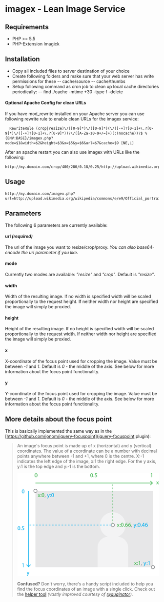imagex - Lean Image Service
================

## Requirements
- PHP >= 5.5
- PHP-Extension Imagick

## Installation
- Copy all included files to server destination of your choice
- Create following folders and make sure that your web server has write permissions for these
-- cache/source
-- cache/thumbs
- Setup following command as cron job to clean up local cache directories periodically:
-- find ./cache -mtime +30 -type f -delete

#### Optional Apache Config for clean URLs
If you have mod_rewrite installed on your Apache server you can use following rewrite rule to enable clean URLs for the imagex service:
```
  RewriteRule (crop|resize)\/([0-9]*)\/([0-9]*)(\/([-+]?[0-1]+\.?[0-9]*)\/([-+]?[0-1]+\.?[0-9]*))?\/([A-Za-z0-9+/=]+)(:(nocache))?$ %{ENV:BASE}/imagex.php?mode=$1&width=$2&height=$3&x=$5&y=$6&url=$7&cache=$9 [NE,L]
```
After an apache restart you can also use imagex with URLs like the following:
```
http://my.domain.com/crop/400/280/0.18/0.25/http://upload.wikimedia.org/wikipedia/commons/e/e9/Official_portrait_of_Barack_Obama.jpg
```

## Usage
```
http://my.domain.com/imagex.php?url=http://upload.wikimedia.org/wikipedia/commons/e/e9/Official_portrait_of_Barack_Obama.jpg&mode=crop&width=400&height=280&x=0.18&y=0.25
```

## Parameters
The following 6 parameters are currently available: 
#### url *(required)*
The url of the image you want to resize/crop/proxy. *You can also base64-encode the url parameter if you like.*
#### mode
Currently two modes are available: *"resize"* and *"crop"*. Default is *"resize"*.
#### width
Width of the resulting image. If no width is specified width will be scaled proportionally to the request height. If neither width nor height are specified the image will simply be proxied.  
#### height
Height of the resulting image. If no height is specified width will be scaled proportionally to the request width. If neither width nor height are specified the image will simply be proxied.
#### x
X-coordinate of the focus point used for cropping the image. Value must be between *-1* and *1*. Default is *0* - the middle of the axis. See below for more information about the focus point functionality. 
#### y
Y-coordinate of the focus point used for cropping the image. Value must be between *-1* and *1*. Default is *0* - the middle of the axis. See below for more information about the focus point functionality.

## More details about the focus point
This is basically implemented the same way as in the [https://github.com/jonom/jquery-focuspoint](jquery-focuspoint plugin):

> An image's focus point is made up of x (horizontal) and y (vertical) coordinates. The value of a coordinate can be a number with decimal points anywhere between -1 and +1, where 0 is the centre. X:-1 indicates the left edge of the image, x:1 the right edge. For the y axis, y:1 is the top edge and y:-1 is the bottom.
>
> ![image](https://raw.githubusercontent.com/jonom/jquery-focuspoint/master/demos/img/grid.png)
>
> **Confused?** Don't worry, there's a handy script included to help you find the focus coordinates of an image with a single click. Check out the [helper tool](http://jonom.github.io/jquery-focuspoint/demos/helper/index.html) *(vastly improved courtesy of [@auginator](https://github.com/auginator)).*
